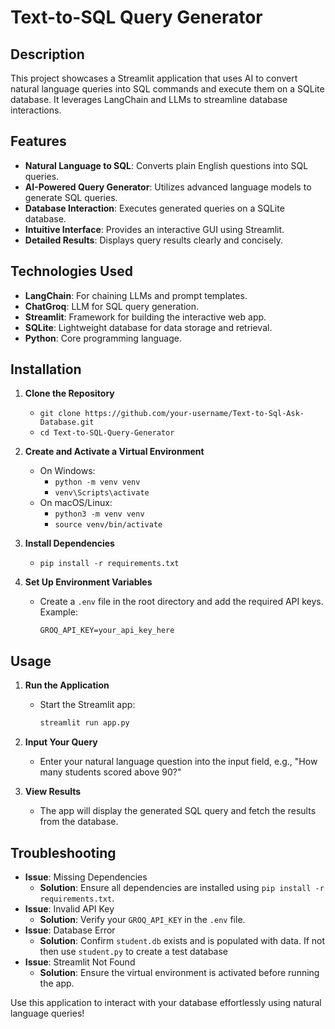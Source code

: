 # Text-to-SQL Query Generator

## Description
This project showcases a Streamlit application that uses AI to convert natural language queries into SQL commands and execute them on a SQLite database. It leverages LangChain and LLMs to streamline database interactions.

## Features
- **Natural Language to SQL**: Converts plain English questions into SQL queries.
- **AI-Powered Query Generator**: Utilizes advanced language models to generate SQL queries.
- **Database Interaction**: Executes generated queries on a SQLite database.
- **Intuitive Interface**: Provides an interactive GUI using Streamlit.
- **Detailed Results**: Displays query results clearly and concisely.

## Technologies Used
- **LangChain**: For chaining LLMs and prompt templates.
- **ChatGroq**: LLM for SQL query generation.
- **Streamlit**: Framework for building the interactive web app.
- **SQLite**: Lightweight database for data storage and retrieval.
- **Python**: Core programming language.

## Installation
1. **Clone the Repository**  
   - `git clone https://github.com/your-username/Text-to-Sql-Ask-Database.git`  
   - `cd Text-to-SQL-Query-Generator`

2. **Create and Activate a Virtual Environment**  
   - On Windows:  
     - `python -m venv venv`  
     - `venv\Scripts\activate`
   - On macOS/Linux:  
     - `python3 -m venv venv`  
     - `source venv/bin/activate`

3. **Install Dependencies**  
   - `pip install -r requirements.txt`

4. **Set Up Environment Variables**  
   - Create a `.env` file in the root directory and add the required API keys. Example:
     ```
     GROQ_API_KEY=your_api_key_here
     ```

## Usage
1. **Run the Application**  
   - Start the Streamlit app:
     ```bash
     streamlit run app.py
     ```

2. **Input Your Query**  
   - Enter your natural language question into the input field, e.g., "How many students scored above 90?"

3. **View Results**  
   - The app will display the generated SQL query and fetch the results from the database.

## Troubleshooting
- **Issue**: Missing Dependencies  
  - **Solution**: Ensure all dependencies are installed using `pip install -r requirements.txt`.
- **Issue**: Invalid API Key  
  - **Solution**: Verify your `GROQ_API_KEY` in the `.env` file.
- **Issue**: Database Error  
  - **Solution**: Confirm `student.db` exists and is populated with data. If not then use `student.py` to create a test database
- **Issue**: Streamlit Not Found  
  - **Solution**: Ensure the virtual environment is activated before running the app.

Use this application to interact with your database effortlessly using natural language queries!

